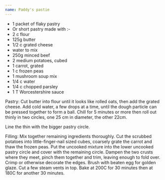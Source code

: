 ```yaml
---
name: Paddy's pastie
---
```


* 1 packet of flaky pastry
*  Or short pastry made with :-
* 2 c flour
* 125g butter
* 1/2 c grated cheese
* water to mix
* 250g minced beef
* 2 medium potatoes, cubed
* 1 carrot, grated
* 1 c frozen peas
* 1 mushroom soup mix
* 1/4 c water
* 1/4 c chopped parsley
* 1 T Worcestershire sauce

Pastry:
Cut butter into flour until it looks like rolled oats, then add the grated cheese.  Add cold water, a few drops at a time, until the dough particle can be pressed together to form a ball.  Chill for 5 minutes or more then roll out thinly in two circles, one 25 cm in diameter, the other 22cm.

Line the thin with the bigger pastry circle.
 
Filling:
Mix together remaining ingredients thoroughly.  Cut the scrubbed potatoes into little-finger-nail sized cubes, coarsely grate the carrot and thaw the frozen peas.
Put the uncooked mixture into the lower uncooked pastry circle and cover with the remaining circle.  Dampen the two crusts where they meet, pinch them together and trim, leaving enough to fold over.  Crimp or otherwise decorate the edges.  Brush with beaten egg for golden glaze.  Cut a few steam vents in top.
Bake at 200C for 30 minutes then at 180C for another 30 minutes.

